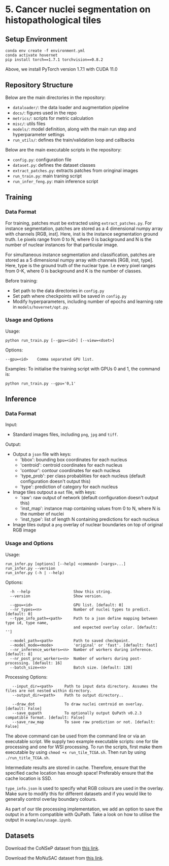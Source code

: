 # 5. Cancer nuclei segmentation on histopathological tiles
## Setup Environment
```
conda env create -f environment.yml
conda activate hovernet
pip install torch==1.7.1 torchvision==0.8.2
```
Above, we install PyTorch version 1.7.1 with CUDA 11.0
## Repository Structure
Below are the main directories in the repository:
* `dataloader/`: the data loader and augmentation pipeline
* `docs/`: figures used in the repo
* `metrics/`: scripts for metric calculation
* `misc/`: utils files
* `models/`: model definition, along with the main run step and hyperparameter settings
* `run_utils/`: defines the train/validation loop and callbacks

Below are the main executable scripts in the repository:
* `config.py`: configuration file
* `dataset.py`: defines the dataset classes
* `extract_patches.py`: extracts patches from oringinal images
* `run_train.py`: main traning script
* `run_infer_feng.py`: main inference script
## Training
### Data Format
For training, patches must be extracted using `extract_patches.py`. For instance segmentation, patches are stored as a 4 dimensional numpy array with channels \[RGB, inst\]. Here, inst is the instance segmentation ground truth. I.e pixels range from 0 to N, where 0 is background and N is the number of nuclear instances for that particular image.

For simultaneous instance segmentation and classification, patches are stored as a 5 dimensional numpy array with channels \[RGB, inst, type\]. Here, type is the ground truth of the nuclear type. I.e every pixel ranges from 0-K, where 0 is background and K is the number of classes.

Before training:
* Set path to the data directories in `config.py`
* Set path where checkpoints will be saved in `config.py`
* Modify hyperparameters, including number of epochs and learning rate in `models/hovernet/opt.py`.
### Usage and Options
Usage:
```
python run_train.py [--gpu=<id>] [--view=<dset>]
```
Options:
```
--gpu=<id>    Comma separated GPU list.
```
Examples:
To initialise the training script with GPUs 0 and 1, the command is:
```
python run_train.py --gpu='0,1'
```
## Inference
### Data Format
Input:
* Standard images files, including `png`, `jpg` and `tiff`.

Output:
* Output a `json` file with keys:
    * 'bbox': bounding box coordinates for each nucleus
    * 'centroid': centroid coordinates for each nucleus
    * 'contour': contour coordinates for each nucleus
    * 'type_prob': per class probablities for each nucleus (default configuration doesn't output this)
    * 'type': prediction of category for each nucleus
* Image tiles outpout a `mat` file, with keys:
    * 'raw': raw output of network (default configuration doesn't output this)
    * 'inst_map': instance map containing values from 0 to N, where N is the number of nuclei
    * 'inst_type': list of length N containing predictions for each nucleus
* Image tiles output a `png` overlay of nuclear boundaries on top of original RGB image
### Usage and Options
Usage:
```
run_infer.py [options] [--help] <command> [<args>...]
run_infer.py --version
run_infer.py (-h | --help)
```
Options:
```
  -h --help                   Show this string.
  --version                   Show version.

  --gpu=<id>                  GPU list. [default: 0]
  --nr_types=<n>              Number of nuclei types to predict. [default: 0]
  --type_info_path=<path>     Path to a json define mapping between type id, type name, 
                              and expected overlay color. [default: '']

  --model_path=<path>         Path to saved checkpoint.
  --model_mode=<mode>         'original' or 'fast'. [default: fast]
  --nr_inference_workers=<n>  Number of workers during inference. [default: 8]
  --nr_post_proc_workers=<n>  Number of workers during post-processing. [default: 16]
  --batch_size=<n>            Batch size. [default: 128]
```
Processing Options:
```
   --input_dir=<path>     Path to input data directory. Assumes the files are not nested within directory.
   --output_dir=<path>    Path to output directory..

   --draw_dot             To draw nuclei centroid on overlay. [default: False]
   --save_qupath          To optionally output QuPath v0.2.3 compatible format. [default: False]
   --save_raw_map         To save raw prediction or not. [default: False]
```

The above command can be used from the command line or via an executable script. We supply two example executable scripts: one for tile processing and one for WSI processing. To run the scripts, first make them executable by using `chmod +x run_tile_TCGA.sh`. Then run by using `./run_title_TCGA.sh`.

Intermediate results are stored in cache. Therefore, ensure that the specified cache location has enough space! Preferably ensure that the cache location is SSD.

`type_info.json` is used to specify what RGB colours are used in the overlay. Make sure to modify this for different datasets and if you would like to generally control overlay boundary colours.

As part of our tile processing implementation, we add an option to save the output in a form compatible with QuPath.
Take a look on how to utilise the output in `examples/usage.ipynb`.
## Datasets
Download the CoNSeP dataset from [this link](https://warwick.ac.uk/fac/sci/dcs/research/tia/data/hovernet/).

Download the MoNuSAC dataset from [this link](https://monusac-2020.grand-challenge.org/Data/).
